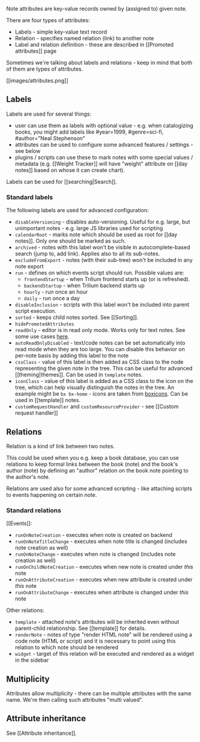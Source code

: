 Note attributes are key-value records owned by (assigned to) given note.

There are four types of attributes:

* Labels - simple key-value text record
* Relation - specifies named relation (link) to another note
* Label and relation definition - these are described in [[Promoted attributes]] page

Sometimes we're talking about labels and relations - keep in mind that both of them are types of attributes.

[[images/attributes.png]]

## Labels
Labels are used for several things:

* user can use them as labels with optional value - e.g. when catalogizing books, you might add labels like #year=1999, #genre=sci-fi, #author="Neal Stephenson"
* attributes can be used to configure some advanced features / settings - see below
* plugins / scripts can use these to mark notes with some special values / metadata (e.g. [[Weight Tracker]] will have "weight" attribute on [[day notes]] based on whose it can create chart).

Labels can be used for [[searching|Search]].

### Standard labels

The following labels are used for advanced configuration:

* `disableVersioning` - disables auto-versioning. Useful for e.g. large, but unimportant notes - e.g. large JS libraries used for scripting
* `calendarRoot` - marks note which should be used as root for [[day notes]]. Only one should be marked as such.
* `archived` - notes with this label won't be visible in autocomplete-based search (jump to, add link). Applies also to all its sub-notes.
* `excludeFromExport` - notes (with their sub-tree) won't be included in any note export
* `run` - defines on which events script should run. Possible values are:
   * `frontendStartup` - when Trilium frontend starts up (or is refreshed).
   * `backendStartup` - when Trilium backend starts up
   * `hourly` - run once an hour
   * `daily` - run once a day
* `disableInclusion` - scripts with this label won't be included into parent script execution.
* `sorted` - keeps child notes sorted. See [[Sorting]].
* `hidePromotedAttributes`
* `readOnly` - editor is in read only mode. Works only for text notes. See some use cases [here](https://github.com/zadam/trilium/issues/371).
* `autoReadOnlyDisabled` - text/code notes can be set automatically into read mode when they are too large. You can disable this behavior on per-note basis by adding this label to the note
* `cssClass` - value of this label is then added as CSS class to the node representing the given note in the tree. This can be useful for advanced [[theming|themes]]. Can be used in `template` notes.
* `iconClass` - value of this label is added as a CSS class to the icon on the tree, which can help visually distinguish the notes in the tree. An example might be `bx bx-home` - icons are taken from [boxicons](https://boxicons.com/). Can be used in [[template]] notes.
* `customRequestHandler` and `customResourceProvider` - see [[Custom request handler]]

## Relations
Relation is a kind of link between two notes.

This could be used when you e.g. keep a book database, you can use relations to keep formal links between the book (note) and the book's author (note) by defining an "author" relation on the book note pointing to the author's note.

Relations are used also for some advanced scripting - like attaching scripts to events happening on certain note.

### Standard relations

[[Events]]:
* `runOnNoteCreation` - executes when note is created on backend
* `runOnNoteTitleChange` - executes when note title is changed (includes note creation as well)
* `runOnNoteChange`  - executes when note is changed (includes note creation as well)
* `runOnChildNoteCreation`  - executes when new note is created under *this* note
* `runOnAttributeCreation` - executes when new attribute is created under *this* note
* `runOnAttributeChange` - executes when attribute is changed under *this* note

Other relations:
* `template` - attached note's attributes will be inherited even without parent-child relationship. See [[template]] for details.
* `renderNote` - notes of type "render HTML note" will be rendered using a code note (HTML or script) and it is necessary to point using this relation to which note should be rendered
* `widget` - target of this relation will be executed and rendered as a widget in the sidebar

## Multiplicity

Attributes allow multiplicity - there can be multiple attributes with the same name. We're then calling such attributes "multi valued".

## Attribute inheritance

See [[Attribute inheritance]].
